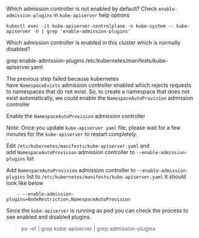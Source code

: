 Which admission controller is not enabled by default?
Check `enable-admission-plugins` in `kube-apiserver` help options


```
kubectl exec -it kube-apiserver-controlplane -n kube-system -- kube-apiserver -h | grep 'enable-admission-plugins'
```

  
Which admission controller is enabled in this cluster which is normally disabled?


grep enable-admission-plugins /etc/kubernetes/manifests/kube-apiserver.yaml

The previous step failed because kubernetes have `NamespaceExists` admission controller enabled which rejects requests to namespaces that do not exist. So, to create a namespace that does not exist automatically, we could enable the `NamespaceAutoProvision` admission controller

Enable the `NamespaceAutoProvision` admission controller

_Note:_ Once you update `kube-apiserver yaml` file, please wait for a few minutes for the `kube-apiserver` to restart completely.

Edit `/etc/kubernetes/manifests/kube-apiserver.yaml` and add `NamespaceAutoProvision` admission controller to `--enable-admission-plugins` list

Add `NamespaceAutoProvision` admission controller to `--enable-admission-plugins` list to `/etc/kubernetes/manifests/kube-apiserver.yaml` It should look like below

```
    - --enable-admission-plugins=NodeRestriction,NamespaceAutoProvision
```

Since the `kube-apiserver` is running as pod you can check the process to see enabled and disabled plugins.

>ps -ef | grep kube-apiserver | grep admission-plugins